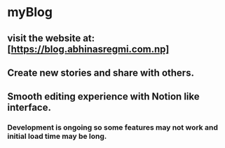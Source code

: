 # myBlog

## visit the website at: [https://blog.abhinasregmi.com.np]

## Create new stories and share with others.
## Smooth editing experience with Notion like interface.


### Development is ongoing so some features may not work and initial load time may be long.
